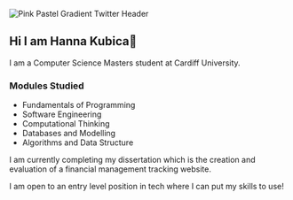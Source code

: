 
![Pink Pastel Gradient Twitter Header](https://github.com/user-attachments/assets/bbf8ebfb-f0b5-40b4-a3b4-5a576edc316b)

## Hi I am Hanna Kubica👋
I am a Computer Science Masters student at Cardiff University.
### Modules Studied
- Fundamentals of Programming
- Software Engineering
- Computational Thinking
- Databases and Modelling
- Algorithms and Data Structure


I am currently completing my dissertation which is the creation and evaluation of a financial management tracking website.

I am open to an entry level position in tech where I can put my skills to use!
